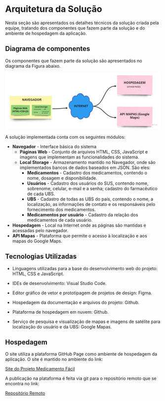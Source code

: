 # Arquitetura da Solução

Nesta seção são apresentados os detalhes técnicos da solução criada pela equipe, tratando dos componentes que fazem parte da solução e do ambiente de hospedagem da aplicação. 

## Diagrama de componentes

Os componentes que fazem parte da solução são apresentados no diagrama da Figura abaixo. 

![Diagrama de Componentes](img/diagrama_novo.jpg)

A solução implementada conta com os seguintes módulos:
- **Navegador** - Interface básica do sistema  
  - **Páginas Web** - Conjunto de arquivos HTML, CSS, JavaScript e imagens que implementam as funcionalidades do sistema.
   - **Local Storage** - Armazenamento mantido no Navegador, onde são implementados bancos de dados baseados em JSON. São eles: 
     - **Medicamentos** - Cadastro dos medicamentos, contendo o nome, dosagem e disponibilidade.
     - **Usuários** - Cadastro dos usuários do SUS, contendo nome, sobrenome, celular, e-mail e a senha; cadastro do farmacêutico de cada UBS.
     - **UBS** - Cadastro de todas as UBS do país, contendo o nome, a localização, as informações de contato e os responsáveis pelo fornecimento dos medicamentos.
     - **Medicamentos por usuário** - Cadastro da relação dos medicamentos de cada usuário.
 - **Hospedagem** - Local na Internet onde as páginas são mantidas e acessadas pelo navegador. 
 - **API Mapas** - Plataforma que permite o acesso à localização e aos mapas do Google Maps.
  
## Tecnologias Utilizadas

- Linguagens utilizadas para a base do desenvolvimento web do projeto: HTML, CSS e JavaScript. 

- IDEs de desenvolvimento: Visual Studio Code.

- Editor gráfico de vetor e prototipagem de projetos de design: Figma.

- Hospedagem da documentação e arquivos do projeto: Github.

- Plataforma de hospedagem em nuvem: Github.

- Serviço de pesquisa e visualização de mapas e imagens de satélite para localização do usuário e da UBS: Google Mapas.

## Hospedagem

O site utiliza a plataforma GitHub Page como ambiente de hospedagem da aplicação. O site é mantido no ambiente do link: 

[Site do Projeto Medicamento Fácil](https://icei-puc-minas-pmv-ads.github.io/pmv-ads-2022-1-e1-proj-web-t5-medicamento-facil/src/index.html)

A publicação na plataforma é feita via git para o repositório remoto que se encontra no link: 

[Repositório Remoto](https://github.com/ICEI-PUC-Minas-PMV-ADS/pmv-ads-2022-1-e1-proj-web-t5-medicamento-facil.git)


